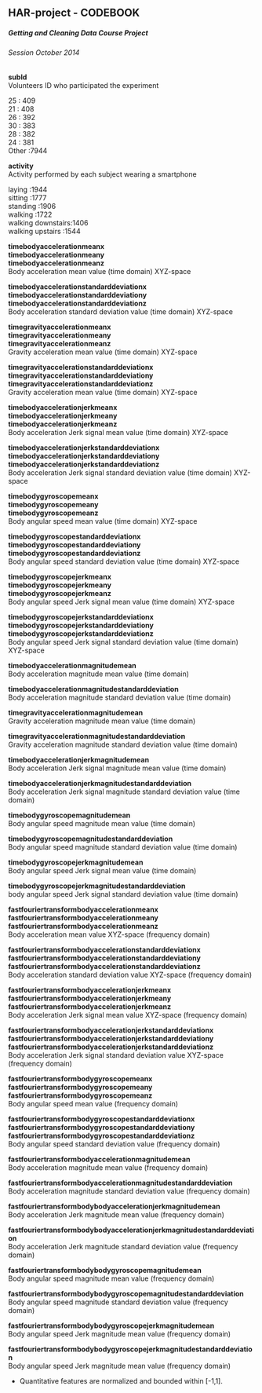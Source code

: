 HAR-project - CODEBOOK
-------------

##### Getting and Cleaning Data Course Project
###### Session October 2014
  
  
  
**subId**  
Volunteers ID who participated the experiment  
  
 25     : 409  
 21     : 408  
 26     : 392  
 30     : 383  
 28     : 382  
 24     : 381  
 Other  :7944  
 
**activity**  
Activity performed by each subject wearing a smartphone  

 laying            :1944  
 sitting           :1777  
 standing          :1906  
 walking           :1722  
 walking downstairs:1406  
 walking upstairs  :1544  
                          
**timebodyaccelerationmeanx**  
**timebodyaccelerationmeany**  
**timebodyaccelerationmeanz**  
Body acceleration mean value (time domain) XYZ-space  

**timebodyaccelerationstandarddeviationx**  
**timebodyaccelerationstandarddeviationy**  
**timebodyaccelerationstandarddeviationz**  
Body acceleration standard deviation value (time domain) XYZ-space  

**timegravityaccelerationmeanx**  
**timegravityaccelerationmeany**  
**timegravityaccelerationmeanz**  
Gravity acceleration mean value (time domain) XYZ-space  

**timegravityaccelerationstandarddeviationx**  
**timegravityaccelerationstandarddeviationy**  
**timegravityaccelerationstandarddeviationz**  
Gravity acceleration mean value (time domain) XYZ-space  

**timebodyaccelerationjerkmeanx**  
**timebodyaccelerationjerkmeany**  
**timebodyaccelerationjerkmeanz**  
Body acceleration Jerk signal mean value (time domain) XYZ-space

**timebodyaccelerationjerkstandarddeviationx**  
**timebodyaccelerationjerkstandarddeviationy**  
**timebodyaccelerationjerkstandarddeviationz**  
Body acceleration Jerk signal standard deviation value (time domain) XYZ-space  

**timebodygyroscopemeanx**  
**timebodygyroscopemeany**  
**timebodygyroscopemeanz**  
Body angular speed mean value (time domain) XYZ-space  

**timebodygyroscopestandarddeviationx**  
**timebodygyroscopestandarddeviationy**  
**timebodygyroscopestandarddeviationz**  
Body angular speed standard deviation value (time domain) XYZ-space  

**timebodygyroscopejerkmeanx**  
**timebodygyroscopejerkmeany**  
**timebodygyroscopejerkmeanz**  
Body angular speed Jerk signal mean value (time domain) XYZ-space  
                                            
**timebodygyroscopejerkstandarddeviationx**  
**timebodygyroscopejerkstandarddeviationy**  
**timebodygyroscopejerkstandarddeviationz**  
Body angular speed Jerk signal standard deviation value (time domain) XYZ-space  

**timebodyaccelerationmagnitudemean**  
Body acceleration magnitude mean value (time domain)  

**timebodyaccelerationmagnitudestandarddeviation**  
Body acceleration magnitude standard deviation value (time domain)  

**timegravityaccelerationmagnitudemean**  
Gravity acceleration magnitude mean value (time domain)  

**timegravityaccelerationmagnitudestandarddeviation**  
Gravity acceleration magnitude standard deviation value (time domain)  

**timebodyaccelerationjerkmagnitudemean**  
Body acceleration Jerk signal magnitude mean value (time domain)  

**timebodyaccelerationjerkmagnitudestandarddeviation**  
Body acceleration Jerk signal magnitude standard deviation value (time domain)  

**timebodygyroscopemagnitudemean**  
Body angular speed magnitude mean value (time domain)  

**timebodygyroscopemagnitudestandarddeviation**  
Body angular speed magnitude standard deviation value (time domain)  

**timebodygyroscopejerkmagnitudemean**  
Body angular speed Jerk signal mean value (time domain)  

**timebodygyroscopejerkmagnitudestandarddeviation**  
body angular speed Jerk signal standard deviation value (time domain)  

**fastfouriertransformbodyaccelerationmeanx**  
**fastfouriertransformbodyaccelerationmeany**  
**fastfouriertransformbodyaccelerationmeanz**  
Body acceleration mean value XYZ-space (frequency domain)  

**fastfouriertransformbodyaccelerationstandarddeviationx**  
**fastfouriertransformbodyaccelerationstandarddeviationy**  
**fastfouriertransformbodyaccelerationstandarddeviationz**  
Body acceleration standard deviation value XYZ-space (frequency domain)  

**fastfouriertransformbodyaccelerationjerkmeanx**  
**fastfouriertransformbodyaccelerationjerkmeany**  
**fastfouriertransformbodyaccelerationjerkmeanz**  
Body acceleration Jerk signal mean value XYZ-space (frequency domain)  

**fastfouriertransformbodyaccelerationjerkstandarddeviationx**  
**fastfouriertransformbodyaccelerationjerkstandarddeviationy**  
**fastfouriertransformbodyaccelerationjerkstandarddeviationz**  
Body acceleration Jerk signal standard deviation value XYZ-space (frequency domain)  

**fastfouriertransformbodygyroscopemeanx**  
**fastfouriertransformbodygyroscopemeany**  
**fastfouriertransformbodygyroscopemeanz**  
Body angular speed mean value (frequency domain)  

**fastfouriertransformbodygyroscopestandarddeviationx**  
**fastfouriertransformbodygyroscopestandarddeviationy**  
**fastfouriertransformbodygyroscopestandarddeviationz**  
Body angular speed standard deviation value (frequency domain)  

**fastfouriertransformbodyaccelerationmagnitudemean**  
Body acceleration magnitude mean value (frequency domain)  

**fastfouriertransformbodyaccelerationmagnitudestandarddeviation**  
Body acceleration magnitude standard deviation value (frequency domain)  

**fastfouriertransformbodybodyaccelerationjerkmagnitudemean**  
Body acceleration Jerk magnitude mean value (frequency domain)  

**fastfouriertransformbodybodyaccelerationjerkmagnitudestandarddeviation**  
Body acceleration Jerk magnitude standard deviation value (frequency domain)  

**fastfouriertransformbodybodygyroscopemagnitudemean**  
Body angular speed magnitude mean value (frequency domain)  

**fastfouriertransformbodybodygyroscopemagnitudestandarddeviation**  
Body angular speed magnitude standard deviation value (frequency domain)  

**fastfouriertransformbodybodygyroscopejerkmagnitudemean**  
Body angular speed Jerk magnitude mean value (frequency domain)  

**fastfouriertransformbodybodygyroscopejerkmagnitudestandarddeviation**  
Body angular speed Jerk magnitude mean value (frequency domain)  

- Quantitative features are normalized and bounded within [-1,1].  
